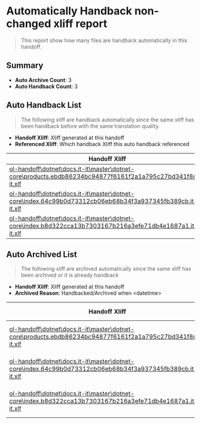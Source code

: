 # Automatically Handback non-changed xliff report
> This report show how many files are handback automatically in this handoff.

## Summary
* **Auto Archive Count**: 3
* **Auto Handback Count**: 3

## Auto Handback List
> The following xliff are handback automatically since the same xliff has been handback before with the same translation quality.

* **Handoff Xliff**: Xliff generated at this handoff
* **Referenced Xliff**: Which handback Xliff this auto handback referenced

| Handoff Xliff | Referenced Xliff | 
| --- | --- | 
| [ol-handoff\dotnet\docs.it-it\master\dotnet-core\products.ebdb86234bc94877f6161f2a1a795c27bd341f8c.it-it.xlf](https://github.com/dotnet/docs.handoff/blob/f1a62acac56fe4fbaa7063aa0cfe1c73b90199a1/ol-handoff/dotnet/docs.it-it/master/dotnet-core/products.ebdb86234bc94877f6161f2a1a795c27bd341f8c.it-it.xlf) | [ol-handback\dotnet\docs.it-it\master\ht-p1\products.ebdb86234bc94877f6161f2a1a795c27bd341f8c.it-it.xlf](https://github.com/dotnet/docs.handback/blob/91a2c1275e22f3804ce0b16c24dbf858c1529253/ol-handback/dotnet/docs.it-it/master/ht-p1/products.ebdb86234bc94877f6161f2a1a795c27bd341f8c.it-it.xlf) | 
| [ol-handoff\dotnet\docs.it-it\master\dotnet-core\index.64c99b0d73312cb06eb68b34f3a937345fb389cb.it-it.xlf](https://github.com/dotnet/docs.handoff/blob/f1a62acac56fe4fbaa7063aa0cfe1c73b90199a1/ol-handoff/dotnet/docs.it-it/master/dotnet-core/index.64c99b0d73312cb06eb68b34f3a937345fb389cb.it-it.xlf) | [ol-handback\dotnet\docs.it-it\master\ht-p1\index.64c99b0d73312cb06eb68b34f3a937345fb389cb.it-it.xlf](https://github.com/dotnet/docs.handback/blob/0965aef92cc899d2676dc8763ce80c1b06c9e5ce/ol-handback/dotnet/docs.it-it/master/ht-p1/index.64c99b0d73312cb06eb68b34f3a937345fb389cb.it-it.xlf) | 
| [ol-handoff\dotnet\docs.it-it\master\dotnet-core\index.b8d322cca13b7303167b216a3efe71db4e1687a1.it-it.xlf](https://github.com/dotnet/docs.handoff/blob/f1a62acac56fe4fbaa7063aa0cfe1c73b90199a1/ol-handoff/dotnet/docs.it-it/master/dotnet-core/index.b8d322cca13b7303167b216a3efe71db4e1687a1.it-it.xlf) | [ol-handback\dotnet\docs.it-it\master\ht-p1\index.b8d322cca13b7303167b216a3efe71db4e1687a1.it-it.xlf](https://github.com/dotnet/docs.handback/blob/435c1cb6f9de8753f9e6c80dc65089e9f5c76810/ol-handback/dotnet/docs.it-it/master/ht-p1/index.b8d322cca13b7303167b216a3efe71db4e1687a1.it-it.xlf) | 

## Auto Archived List
> The following xliff are archived automatically since the same xliff has been archived or it is already handback

* **Handoff Xliff**: Xliff generated at this handoff
* **Archived Reason**: Handbacked/Archived when &lt;datetime&gt;

| Handoff Xliff | Archived Reason | 
| --- | --- | 
| [ol-handoff\dotnet\docs.it-it\master\dotnet-core\products.ebdb86234bc94877f6161f2a1a795c27bd341f8c.it-it.xlf](https://github.com/dotnet/docs.handoff/blob/f1a62acac56fe4fbaa7063aa0cfe1c73b90199a1/ol-handoff/dotnet/docs.it-it/master/dotnet-core/products.ebdb86234bc94877f6161f2a1a795c27bd341f8c.it-it.xlf) | Archived when 16/11/18 07:25 | 
| [ol-handoff\dotnet\docs.it-it\master\dotnet-core\index.64c99b0d73312cb06eb68b34f3a937345fb389cb.it-it.xlf](https://github.com/dotnet/docs.handoff/blob/f1a62acac56fe4fbaa7063aa0cfe1c73b90199a1/ol-handoff/dotnet/docs.it-it/master/dotnet-core/index.64c99b0d73312cb06eb68b34f3a937345fb389cb.it-it.xlf) | Archived when 16/11/18 07:25 | 
| [ol-handoff\dotnet\docs.it-it\master\dotnet-core\index.b8d322cca13b7303167b216a3efe71db4e1687a1.it-it.xlf](https://github.com/dotnet/docs.handoff/blob/f1a62acac56fe4fbaa7063aa0cfe1c73b90199a1/ol-handoff/dotnet/docs.it-it/master/dotnet-core/index.b8d322cca13b7303167b216a3efe71db4e1687a1.it-it.xlf) | Archived when 16/11/18 07:25 | 

